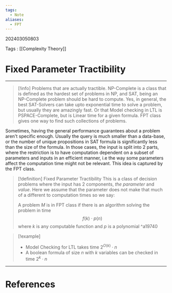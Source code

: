 ```yaml
---
tags:
  - Note
aliases:
  - FPT
---
```

202403050803

Tags : [[Complexity Theory]]
# Fixed Parameter Tractibility
---
>[!info] Problems that are actually tractible.
>NP-Complete is a class that is defined as the hardest set of problems in NP, and SAT, being an NP-Complete problem should be hard to compute. Yes, in general, the best SAT-Solvers can take upto exponential time to solve a problem, but usually they are amazingly fast. Or that Model checking in LTL is PSPACE-Complete, but is Linear time for a given formula. FPT class gives one way to find such collections of problems.

Sometimes, having the general performance guarantees about a problem aren't specific enough. Usually the query is much smaller than a data-base, or the number of unique propositions in SAT formula is significantly less than the size of the formula. In those cases, the input is split into 2 parts, where the restriction is to have computation dependent on a subset of parameters and inputs in an efficient manner, i.e the way some parameters affect the computation time might not be relevant. This idea is captured by the FPT class.

>[!definition] Fixed Parameter Tractibility
>This is a class of decision problems where the input has 2 components, *the parameter* and *value*. Here we assume that the parameter does not make that much of a different to computation times so we say:
>
>A problem $M$ is in FPT class if there is an algorithm solving the problem in time 
>$$
>f(k)\cdot p(n)
>$$
>where $k$ is any computable function and $p$ is a polynomial
>^a19740


>[!example]
>- Model Checking for LTL takes time $2^{O(k)}\cdot n$ 
>- A boolean formula of size $n$ with $k$ variables can be checked in time $2^k\cdot n$


---
# References
